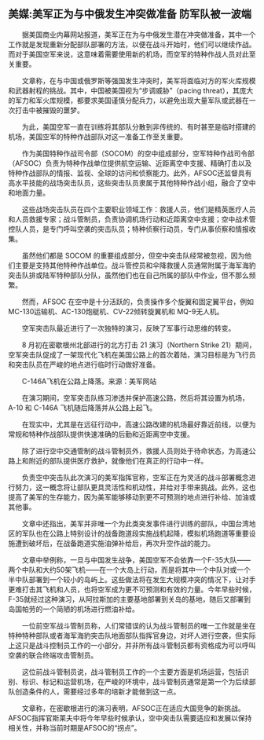 ## 美媒:美军正为与中俄发生冲突做准备 防军队被一波端
　　据美国商业内幕网站报道，美军正在为与中俄发生潜在冲突做准备，其中一个工作就是发现重新分配部队部署的方法，以便在战斗开始时，他们可以继续作战。而对于美国空军来说，这意味着需要使用新的机场，而空军的特种作战人员对此至关重要。

　　文章称，在与中国或俄罗斯等强国发生冲突时，美军将面临对方的军火库规模和武器射程的挑战。其中，中国被美国视为“步调威胁”（pacing threat），其庞大的军力和军火库规模，都要求美国谨慎分配兵力，以避免出现大量军队或武器在一次打击中被摧毁的噩梦。

　　为此，美国空军一直在训练将其部队分散到非传统的、有时甚至是临时搭建的机场，美国空军的特种作战部队对这一准备工作至关重要。

　　作为美国特种作战司令部（SOCOM）的空中组成部分，空军特种作战司令部（AFSOC）负责为特种作战单位提供航空运输、近距离空中支援、精确打击以及特种作战部队的情报、监视、全球的访问和侦察能力。此外，AFSOC还监督具有高水平技能的战场突击队员，这些突击队员隶属于其他特种作战小组，融合了空中和地面力量。

　　这些战场突击队员在四个主要职业领域工作：救援人员，他们是精英医疗人员和人员救援专家；战斗管制员，负责协调机场行动和近距离空中支援；空中战术管控队人员，是专门呼叫空袭的突击队员；特种侦察行动员，专门从事侦察和情报收集。

　　虽然他们都是 SOCOM 的重要组成部分，但空中突击队经常被忽视，因为他们主要是支持其他特种作战单位。战斗管控员和伞降救援人员通常附属于海军海豹突击队排或陆军特种部队分队，虽然他们也在自己所属的部队中作业，但不那么频繁。

　　然而，AFSOC 在空中是十分活跃的，负责操作多个旋翼和固定翼平台，例如 MC-130运输机、AC-130炮艇机、CV-22倾转旋翼机和 MQ-9无人机。

　　空军突击队最近进行了一次独特的演习，反映了军事行动思维的转变。

　　8 月初在密歇根州北部进行的北方打击 21 演习（Northern Strike 21）期间，空军突击队促成了一架现代化飞机在美国公路上的首次着陆，演习目标是为飞行员和突击队员在严峻的地点进行临时行动做好准备。

　　C-146A飞机在公路上降落。来源：美军网站

　　在演习期间，空军突击队练习渗透并保护高速公路，然后将其设置为机场，A-10 和 C-146A 飞机随后降落并从公路上起飞。

　　在现实中，尤其是在远征行动中，高速公路改建的机场最好靠近前线，以便为常规和特种作战部队提供快速准确的后勤和近距离空中支援。

　　除了进行空中交通管制的战斗管制员外，救援人员则处于待命状态，为高速公路上和附近的部队提供医疗救护，就像他们在真正的行动中一样。

　　负责空中突击队此次演习的美军指挥官称，空军正在为灵活的战斗部署概念进行努力，这一概念将让部队更具灵活性和机动性，并给对手带来挑战。此外，这也提高了美军的生存能力，因为美军能够移动到更不可预测的地点进行补给、加油或其他事。

　　文章中还指出，美军并非唯一个为此类突发事件进行训练的部队，中国台湾地区的军队也在公路上特别设计的战备跑道段实施战机起降，模拟机场跑道等重要设施遭到破坏后，在战备跑道实施油弹补给后，再次升空作战的能力。

　　文章中举例称，一旦与中国发生战争，美国空军不会依靠一个F-35大队——两个中队和大约50架飞机——在一个大岛上行动，而是将其中一个中队对或一个半中队部署到一个较小的岛屿上。这些做法将在发生大规模冲突的情况下，让对手更难打击其飞机和人员，也将空军成为更不可预测和有效的力量。今年早些时候，F-35就经过这种演习，从阿拉斯加的主要基地部署到关岛的基地，随后又部署到岛国帕劳的一个简陋的机场进行燃油补给。

　　一位前空军战斗管制员称，人们常错误的认为战斗管制员的唯一工作就是坐在特种特种部队或者海军海豹突击队地面部队指挥官身边，对坏人进行空袭，但实际上这只是战斗控制员工作的一小部分，并非所有战斗管制员都有资格成为可以呼叫空袭的联合终端攻击管制员。

　　这位前战斗管制员说，战斗管制员工作的一个主要方面是机场运营，包括识别、标识、标记和运营机场，在严峻的环境中，战斗管制员通常是第一个为后续部队创造条件的人，需要经过多年的培新才能做到这一点。

　　文章称，在密歇根进行的演习表明，AFSOC正在适应大国竞争的新挑战。AFSOC指挥官斯莱夫中将今年早些时候承认，空中突击队需要适应和发展以保持相关性，并称当前时期是AFSOC的“拐点”。

